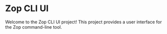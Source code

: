 # Zop CLI UI

Welcome to the Zop CLI UI project! This project provides a user interface for the Zop command-line tool.
